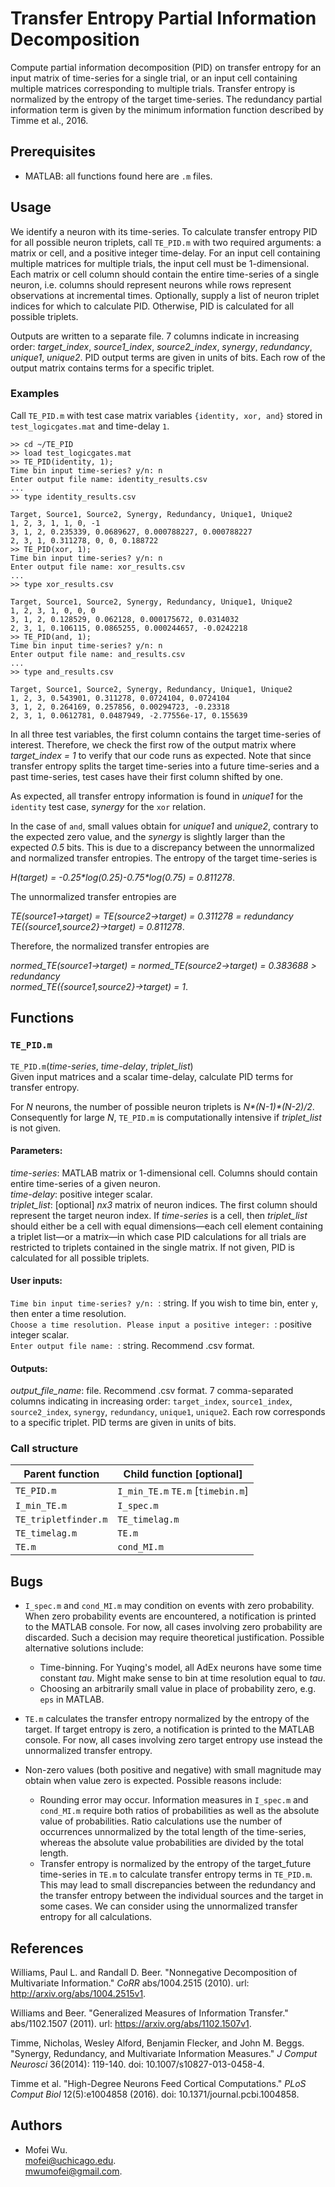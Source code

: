 # Transfer Entropy Partial Information Decomposition

Compute partial information decomposition (PID) on transfer entropy for an input matrix of time-series for a single trial, or an input cell containing multiple matrices corresponding to multiple trials. Transfer entropy is normalized by the entropy of the target time-series. The redundancy partial information term is given by the minimum information function described by Timme et al., 2016.

## Prerequisites

* MATLAB: all functions found here are `.m` files.

## Usage

We identify a neuron with its time-series. To calculate transfer entropy PID for all possible neuron triplets, call `TE_PID.m` with two required arguments: a matrix or cell, and a positive integer time-delay. For an input cell containing multiple matrices for multiple trials, the input cell must be 1-dimensional. Each matrix or cell column should contain the entire time-series of a single neuron, i.e. columns should represent neurons while rows represent observations at incremental times. Optionally, supply a list of neuron triplet indices for which to calculate PID. Otherwise, PID is calculated for all possible triplets.

Outputs are written to a separate file. 7 columns indicate in increasing order: *target_index*, *source1_index*, *source2_index*, *synergy*, *redundancy*, *unique1*, *unique2*. PID output terms are given in units of bits. Each row of the output matrix contains terms for a specific triplet.

### Examples

Call `TE_PID.m` with test case matrix variables `{identity, xor, and}` stored in `test_logicgates.mat` and time-delay `1`.

```
>> cd ~/TE_PID  
>> load test_logicgates.mat  
>> TE_PID(identity, 1);  
Time bin input time-series? y/n: n  
Enter output file name: identity_results.csv  
...  
>> type identity_results.csv  

Target, Source1, Source2, Synergy, Redundancy, Unique1, Unique2  
1, 2, 3, 1, 1, 0, -1  
3, 1, 2, 0.235339, 0.0689627, 0.000788227, 0.000788227  
2, 3, 1, 0.311278, 0, 0, 0.188722  
>> TE_PID(xor, 1);  
Time bin input time-series? y/n: n  
Enter output file name: xor_results.csv  
...  
>> type xor_results.csv  

Target, Source1, Source2, Synergy, Redundancy, Unique1, Unique2  
1, 2, 3, 1, 0, 0, 0  
3, 1, 2, 0.128529, 0.062128, 0.000175672, 0.0314032  
2, 3, 1, 0.106115, 0.0865255, 0.000244657, -0.0242218  
>> TE_PID(and, 1);  
Time bin input time-series? y/n: n  
Enter output file name: and_results.csv  
...  
>> type and_results.csv  

Target, Source1, Source2, Synergy, Redundancy, Unique1, Unique2  
1, 2, 3, 0.543901, 0.311278, 0.0724104, 0.0724104  
3, 1, 2, 0.264169, 0.257856, 0.00294723, -0.23318  
2, 3, 1, 0.0612781, 0.0487949, -2.77556e-17, 0.155639
```

In all three test variables, the first column contains the target time-series of interest. Therefore, we check the first row of the output matrix where *target_index = 1* to verify that our code runs as expected. Note that since transfer entropy splits the target time-series into a future time-series and a past time-series, test cases have their first column shifted by one.

As expected, all transfer entropy information is found in *unique1* for the `identity` test case, *synergy* for the `xor` relation.

In the case of `and`, small values obtain for *unique1* and *unique2*, contrary to the expected zero value, and the *synergy* is slightly larger than the expected *0.5* bits. This is due to a discrepancy between the unnormalized and normalized transfer entropies. The entropy of the target time-series is  

*H(target) = -0.25\*log(0.25)-0.75\*log(0.75) = 0.811278*.

The unnormalized transfer entropies are  

*TE(source1->target) = TE(source2->target) = 0.311278 = redundancy*  
*TE({source1,source2}->target) = 0.811278*.

Therefore, the normalized transfer entropies are

*normed_TE(source1->target) = normed_TE(source2->target) = 0.383688 > redundancy*  
*normed_TE({source1,source2}->target) = 1*.

## Functions

### `TE_PID.m`

`TE_PID.m`(*time-series*, *time-delay*, *triplet_list*)  
Given input matrices and a scalar time-delay, calculate PID terms for transfer entropy.

For *N* neurons, the number of possible neuron triplets is *N\*(N-1)\*(N-2)/2*. Consequently for large *N*, `TE_PID.m` is computationally intensive if *triplet_list* is not given.

#### Parameters:

*time-series*: MATLAB matrix or 1-dimensional cell. Columns should contain entire time-series of a given neuron.  
*time-delay*: positive integer scalar.  
*triplet_list*: [optional] *nx3* matrix of neuron indices. The first column should represent the target neuron index. If *time-series* is a cell, then *triplet_list* should either be a cell with equal dimensions—each cell element containing a triplet list—or a matrix—in which case PID calculations for all trials are restricted to triplets contained in the single matrix. If not given, PID is calculated for all possible triplets.

#### User inputs:

`Time bin input time-series? y/n: `: string. If you wish to time bin, enter `y`, then enter a time resolution.  
`Choose a time resolution. Please input a positive integer: `: positive integer scalar.  
`Enter output file name: `: string. Recommend .csv format.

#### Outputs:

*output_file_name*: file. Recommend .csv format. 7 comma-separated columns indicating in increasing order: `target_index`, `source1_index`, `source2_index`, `synergy`, `redundancy`, `unique1`, `unique2`. Each row corresponds to a specific triplet. PID terms are given in units of bits.

### Call structure

| Parent function      | Child function [optional]         |
|----------------------|-----------------------------------|
| `TE_PID.m`           | `I_min_TE.m` `TE.m` [`timebin.m`] |
| `I_min_TE.m`         | `I_spec.m`                        |
| `TE_tripletfinder.m` | `TE_timelag.m`                    |
| `TE_timelag.m`       | `TE.m`                            |
| `TE.m`               | `cond_MI.m`                       |

## Bugs

* `I_spec.m` and `cond_MI.m` may condition on events with zero probability. When zero probability events are encountered, a notification is printed to the MATLAB console. For now, all cases involving zero probability are discarded. Such a decision may require theoretical justification. Possible alternative solutions include:
  * Time-binning. For Yuqing's model, all AdEx neurons have some time constant *tau*. Might make sense to bin at time resolution equal to *tau*.
  * Choosing an arbitrarily small value in place of probability zero, e.g. `eps` in MATLAB.

* `TE.m` calculates the transfer entropy normalized by the entropy of the target. If target entropy is zero, a notification is printed to the MATLAB console. For now, all cases involving zero target entropy use instead the unnormalized transfer entropy.

* Non-zero values (both positive and negative) with small magnitude may obtain when value zero is expected. Possible reasons include:  
  * Rounding error may occur. Information measures in `I_spec.m` and `cond_MI.m` require both ratios of probabilities as well as the absolute value of probabilities. Ratio calculations use the number of occurrences unnormalized by the total length of the time-series, whereas the absolute value probabilities are divided by the total length.
  * Transfer entropy is normalized by the entropy of the target_future time-series in `TE.m` to calculate transfer entropy terms in `TE_PID.m`. This may lead to small discrepancies between the redundancy and the transfer entropy between the individual sources and the target in some cases. We can consider using the unnormalized transfer entropy for all calculations.

## References

Williams, Paul L. and Randall D. Beer. "Nonnegative Decomposition of Multivariate Information." *CoRR* abs/1004.2515 (2010). url: http://arxiv.org/abs/1004.2515v1.

Williams and Beer. "Generalized Measures of Information Transfer." abs/1102.1507 (2011). url: https://arxiv.org/abs/1102.1507v1.

Timme, Nicholas, Wesley Alford, Benjamin Flecker, and John M. Beggs. "Synergy, Redundancy, and Multivariate Information Measures." *J Comput Neurosci* 36(2014): 119-140. doi: 10.1007/s10827-013-0458-4.

Timme et al. "High-Degree Neurons Feed Cortical Computations." *PLoS Comput Biol* 12(5):e1004858 (2016). doi: 10.1371/journal.pcbi.1004858.

## Authors

* Mofei Wu.  
mofei@uchicago.edu.  
mwumofei@gmail.com.  
